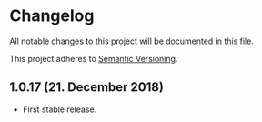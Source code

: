 # Changelog

All notable changes to this project will be documented in this file.

This project adheres to [Semantic Versioning](http://semver.org/).

## 1.0.17 (21. December 2018)

+ First stable release.